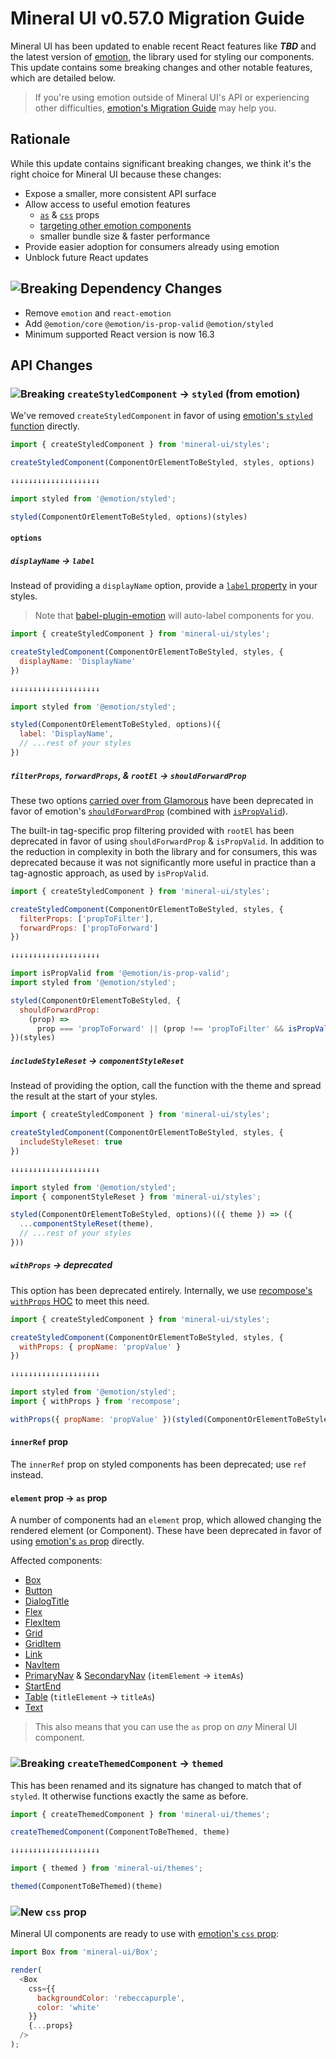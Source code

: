 # Mineral UI v0.57.0 Migration Guide

Mineral UI has been updated to enable recent React features like **_TBD_** and the latest version of [emotion](https://emotion.sh/), the library used for styling our components. This update contains some breaking changes and other notable features, which are detailed below.

> If you're using emotion outside of Mineral UI's API or experiencing other difficulties, [emotion's Migration Guide](https://emotion.sh/docs/migrating-to-emotion-10) may help you.


## Rationale

While this update contains significant breaking changes, we think it's the right choice for Mineral UI because these changes:

- Expose a smaller, more consistent API surface
- Allow access to useful emotion features
    - [`as`](https://emotion.sh/docs/styled#as-prop) & [`css`](https://emotion.sh/docs/css-prop) props
    - [targeting other emotion components](https://emotion.sh/docs/styled#targeting-another-emotion-component)
    - smaller bundle size & faster performance
- Provide easier adoption for consumers already using emotion
- Unblock future React updates


## ![Breaking][breaking] Dependency Changes
* Remove `emotion` and `react-emotion`
* Add `@emotion/core` `@emotion/is-prop-valid` `@emotion/styled`
* Minimum supported React version is now 16.3


## API Changes

### ![Breaking][breaking] `createStyledComponent` → `styled` (from emotion)

We've removed `createStyledComponent` in favor of using [emotion's `styled` function](https://emotion.sh/docs/styled) directly.

```js
import { createStyledComponent } from 'mineral-ui/styles';

createStyledComponent(ComponentOrElementToBeStyled, styles, options)

↓↓↓↓↓↓↓↓↓↓↓↓↓↓↓↓↓↓↓↓

import styled from '@emotion/styled';

styled(ComponentOrElementToBeStyled, options)(styles)
```


#### `options`


##### `displayName` → `label`

Instead of providing a `displayName` option, provide a [`label` property](https://emotion.sh/docs/labels) in your styles.

> Note that [babel-plugin-emotion](https://emotion.sh/docs/babel-plugin-emotion) will auto-label components for you.

```js
import { createStyledComponent } from 'mineral-ui/styles';

createStyledComponent(ComponentOrElementToBeStyled, styles, {
  displayName: 'DisplayName'
})

↓↓↓↓↓↓↓↓↓↓↓↓↓↓↓↓↓↓↓↓

import styled from '@emotion/styled';

styled(ComponentOrElementToBeStyled, options)({
  label: 'DisplayName',
  // ...rest of your styles
})
```


##### `filterProps`, `forwardProps`, & `rootEl` → `shouldForwardProp`

These two options [carried over from Glamorous](./emotion-migration.md) have been deprecated in favor of emotion's [`shouldForwardProp`](https://emotion.sh/docs/styled#customizing-prop-forwarding) (combined with [`isPropValid`](https://www.npmjs.com/package/@emotion/is-prop-valid)).

The built-in tag-specific prop filtering provided with `rootEl`  has been deprecated in favor of using `shouldForwardProp` & `isPropValid`. In addition to the reduction in complexity in both the library and for consumers, this was deprecated because it was not significantly more useful in practice than a tag-agnostic approach, as used by `isPropValid`.

```js
import { createStyledComponent } from 'mineral-ui/styles';

createStyledComponent(ComponentOrElementToBeStyled, styles, {
  filterProps: ['propToFilter'],
  forwardProps: ['propToForward']
})

↓↓↓↓↓↓↓↓↓↓↓↓↓↓↓↓↓↓↓↓

import isPropValid from '@emotion/is-prop-valid';
import styled from '@emotion/styled';

styled(ComponentOrElementToBeStyled, {
  shouldForwardProp:
    (prop) =>
      prop === 'propToForward' || (prop !== 'propToFilter' && isPropValid(prop))
})(styles)
```


##### `includeStyleReset` → `componentStyleReset`

Instead of providing the option, call the function with the theme and spread the result at the start of your styles.

```js
import { createStyledComponent } from 'mineral-ui/styles';

createStyledComponent(ComponentOrElementToBeStyled, styles, {
  includeStyleReset: true
})

↓↓↓↓↓↓↓↓↓↓↓↓↓↓↓↓↓↓↓↓

import styled from '@emotion/styled';
import { componentStyleReset } from 'mineral-ui/styles';

styled(ComponentOrElementToBeStyled, options)(({ theme }) => ({
  ...componentStyleReset(theme),
  // ...rest of your styles
}))
```


##### `withProps` → _deprecated_

This option has been deprecated entirely. Internally, we use [recompose's `withProps` HOC](https://github.com/acdlite/recompose/blob/master/docs/API.md#withprops) to meet this need.

```js
import { createStyledComponent } from 'mineral-ui/styles';

createStyledComponent(ComponentOrElementToBeStyled, styles, {
  withProps: { propName: 'propValue' }
})

↓↓↓↓↓↓↓↓↓↓↓↓↓↓↓↓↓↓↓↓

import styled from '@emotion/styled';
import { withProps } from 'recompose';

withProps({ propName: 'propValue' })(styled(ComponentOrElementToBeStyled, options)(styles))
```


#### `innerRef` prop

The `innerRef` prop on styled components has been deprecated; use `ref` instead.


#### `element` prop → `as` prop

A number of components had an `element` prop, which allowed changing the rendered element (or Component). These have been deprecated in favor of using [emotion's `as` prop](https://emotion.sh/docs/styled#as-prop) directly.

Affected components:

* [Box](https://mineral-ui.com/components/box)
* [Button](https://mineral-ui.com/components/button)
* [DialogTitle](https://mineral-ui.com/components/dialog-title)
* [Flex](https://mineral-ui.com/components/flex)
* [FlexItem](https://mineral-ui.com/components/flex-item)
* [Grid](https://mineral-ui.com/components/grid)
* [GridItem](https://mineral-ui.com/components/grid-item)
* [Link](https://mineral-ui.com/components/link)
* [NavItem](https://mineral-ui.com/components/nav-item)
* [PrimaryNav](https://mineral-ui.com/components/primary-nav) & [SecondaryNav](https://mineral-ui.com/components/secondary-nav) (`itemElement` -> `itemAs`)
* [StartEnd](https://mineral-ui.com/components/start-end)
* [Table](https://mineral-ui.com/components/table) (`titleElement` -> `titleAs`)
* [Text](https://mineral-ui.com/components/text)

> This also means that you can use the `as` prop on _any_ Mineral UI component.


### ![Breaking][breaking] `createThemedComponent` → `themed`

This has been renamed and its signature has changed to match that of `styled`. It otherwise functions exactly the same as before.

```js
import { createThemedComponent } from 'mineral-ui/themes';

createThemedComponent(ComponentToBeThemed, theme)

↓↓↓↓↓↓↓↓↓↓↓↓↓↓↓↓↓↓↓↓

import { themed } from 'mineral-ui/themes';

themed(ComponentToBeThemed)(theme)
```


### ![New][new] `css` prop

Mineral UI components are ready to use with [emotion's `css` prop](https://emotion.sh/docs/css-prop):

```js
import Box from 'mineral-ui/Box';

render(
  <Box
    css={{
      backgroundColor: 'rebeccapurple',
      color: 'white'
    }}
    {...props}
  />
);
```

[breaking]: https://img.shields.io/badge/-Breaking-red.svg?colorA=d05741&colorB=d05741
[new]: https://img.shields.io/badge/-New-green.svg?colorA=green&colorB=green
